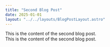 ```yaml
---
title: "Second Blog Post"
date: 2025-01-01
layout: "../../layouts/BlogPostLayout.astro"
---
```


This is the content of the second blog post.  
This is the content of the second blog post.  
